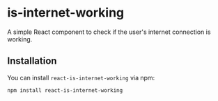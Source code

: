 # is-internet-working

A simple React component to check if the user's internet connection is working.

## Installation

You can install `react-is-internet-working` via npm:

```bash
npm install react-is-internet-working
